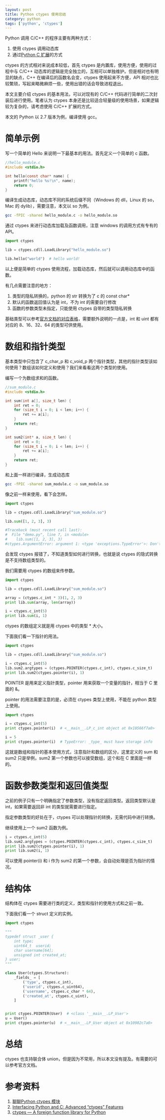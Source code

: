```yaml
---
layout: post
title: Python ctypes 使用总结
category: python
tags: ['python', 'ctypes']
---
```


Python 调用 C/C++ 的程序主要有两种方式：

1. 使用 ctypes 调用动态库
2. 通过[Python C 扩展](2015-10-30-intro-of-extending-cpython.md)的方式

ctypes 的方式相对来说成本较低，首先 ctypes 是内置库，使用方便，使用的过程中与 C/C++ 动态库的逻辑是完全独立的，互相可以单独维护。但是相对也有明显的缺点，C++ 在编译后的函数名会变，ctypes 使用起来不方便，API 相对也比较繁琐，写起来略微麻烦一些，使用出错的话会导致进程退出。

本文主要介绍 ctypes 的基本用法，可以对现有的 C/C++ 代码进行简单的二次封装后进行使用。笔者认为 ctypes 本身还是比较适合轻量级的使用场景，如果逻辑较为复杂的，请考虑使用 C/C++ 扩展的方式。

本文的 Python 以 2.7 版本为例，编译使用 gcc。

# 简单示例

写一个简单的 Hello 来说明一下最基本的用法。首先定义一个简单的 c 函数。

```c
//hello_module.c
#include <stdio.h>

int hello(const char* name) {
    printf("hello %s!\n", name);
    return 0;
}
```

编译生成动态库，动态库不同的系统后缀不同（Windows 的 dll，Linux 的 so，Mac 的 dylib），需要注意，本文以 so 为例。

```bash
gcc -fPIC -shared hello_module.c -o hello_module.so
```

通过 ctypes 来进行动态库加载及函数调用，注意 windows 的调用方式有专有的 API。

```python
import ctypes

lib = ctypes.cdll.LoadLibrary("hello_module.so")

lib.hello("world")  # hello world!
```

以上便是简单的 ctypes 使用流程，加载动态库，然后就可以调用动态库中的函数。

有几点需要注意的地方：

1. 类型的隐私转换的，python 的 str 转换为了 c 的 const char*
2. 默认的函数返回值认为是 int，不为 int 的需要自行修改
3. 函数的参数类型未指定，只能使用 ctypes 自带的类型隐私转换

基础类型可以参考[官方文档的对应表格](https://docs.python.org/2/library/ctypes.html#fundamental-data-types)，需要额外说明的一点是，int 和 uint 都有对应的 8、16、32、64 的类型可供使用。

# 数组和指针类型

基本类型中只包含了 c_char_p 和 c_void_p 两个指针类型，其他的指针类型该如何使用？数组该如何定义和使用？我们来看看这两个类型的使用。

编写一个为数组求和的函数。

```c
//sum_module.c
#include <stdio.h>

int sum(int a[], size_t len) {
    int ret = 0;
    for (size_t i = 0; i < len; i++) {
        ret += a[i];
    }
    return ret;
}

int sum2(int* a, size_t len) {
    int ret = 0;
    for (size_t i = 0; i < len; i++) {
        ret += a[i];
    }
    return ret;
}
```

和上面一样进行编译，生成动态库

```bash
gcc -fPIC -shared sum_module.c -o sum_module.so
```

像之前一样来使用，看下会怎样。

```python
import ctypes

lib = ctypes.cdll.LoadLibrary("sum_module.so")

lib.sum([1, 2, 3], 3)

#Traceback (most recent call last):
#  File "demo.py", line 7, in <module>
#    lib.sum([1, 2, 3], 3)
#ctypes.ArgumentError: argument 1: <type 'exceptions.TypeError'>: Don't know how to convert parameter 1
```

会发现 ctypes 报错了，不知道类型如何进行转换，也就是说 ctypes 的隐式转换是不支持数组类型的。

我们需要用 ctypes 的数组来传参数。

```python
import ctypes

lib = ctypes.cdll.LoadLibrary("sum_module.so")

array = (ctypes.c_int * 3)(1, 2, 3)
print lib.sum(array, len(array))

i = ctypes.c_int(5)
print lib.sum(i, 1)
```

ctypes 的数组定义就是用 ctypes 中的类型 * 大小。

下面我们看一下指针的用法。

```python
import ctypes

lib = ctypes.cdll.LoadLibrary("sum_module.so")

i = ctypes.c_int(5)
lib.sum2.argtypes = (ctypes.POINTER(ctypes.c_int), ctypes.c_size_t)
print lib.sum2(ctypes.pointer(i), 1)
```

POINTER 是用来定义指针类型，pointer 用来获取一个变量的指针，相当于 C 里面的 &。

pointer 的用法需要注意的是，必须在 ctypes 类型上使用，不能在 python 类型上使用。

```python
import ctypes

i = ctypes.c_int(5)
print ctypes.pointer(i)  # <__main__.LP_c_int object at 0x10566f7a0>

i = 5
print ctypes.pointer(i)  # TypeError: _type_ must have storage info
```

这就是数组和指针的基本使用方式，注意指针和数组的区分，这里定义的 sum 和 sum2 只是举例，sum2 第一个参数也可以接受数组，这个和在 C 里面是一样的。

# 函数参数类型和返回值类型

之前的例子只有一个明确指定了参数类型，没有指定返回类型。返回类型默认是 int，如果需要返回非 int 的类型就需要进行指定。

指定参数类型的好处在于，ctypes 可以处理指针的转换，无需代码中进行转换。

继续使用上一个 sum2 函数为例。

```python
i = ctypes.c_int(5)
lib.sum2.argtypes = (ctypes.POINTER(ctypes.c_int), ctypes.c_size_t)
print lib.sum2(ctypes.pointer(i), 1)
print lib.sum2(i, 1)
```

可以使用 pointer(i) 和 i 作为 sum2 的第一个参数，会自动处理是否为指针的情况。

# 结构体

结构体在 ctypes 需要进行类的定义，类型和指针的使用方式和之前一致。

下面我们看一个 struct 定义的实例。

```python
import ctypes

"""
typedef struct _user {
    int type;
    uint64_t  userid;
    char username[64];
    unsigned int created_at;
} user;
"""

class User(ctypes.Structure):
    _fields_ = [
        ('type', ctypes.c_int),
        ('userid', ctypes.c_uint64),
        ('username', ctypes.c_char * 64),
        ('created_at', ctypes.c_uint),
    ]


print ctypes.POINTER(User)  # <class '__main__.LP_User'>
u = User()
print ctypes.pointer(u)  # <__main__.LP_User object at 0x10982c7a0>
```

# 总结

ctypes 也支持联合体 union，但是因为不常用，所以本文没有提及。有需要的可以参考官方文档。

# 参考资料

1. [聊聊Python ctypes 模块](https://zhuanlan.zhihu.com/p/20152309)
2. [Interfacing Python and C: Advanced “ctypes” Features](https://dbader.org/blog/python-ctypes-tutorial-part-2)
3. [ctypes — A foreign function library for Python](https://docs.python.org/2/library/ctypes.html)